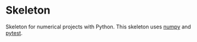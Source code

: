 # Skeleton

Skeleton for numerical projects with Python. This skeleton uses [numpy](https://numpy.org/) and [pytest](https://pytest.org).
